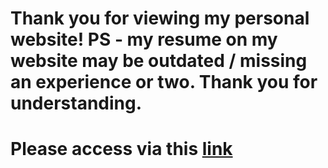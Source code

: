 # Thank you for viewing my personal website! PS - my resume on my website may be outdated / missing an experience or two. Thank you for understanding.

# Please access via this [link](https://samdobson28.github.io/Personal_Website/)
